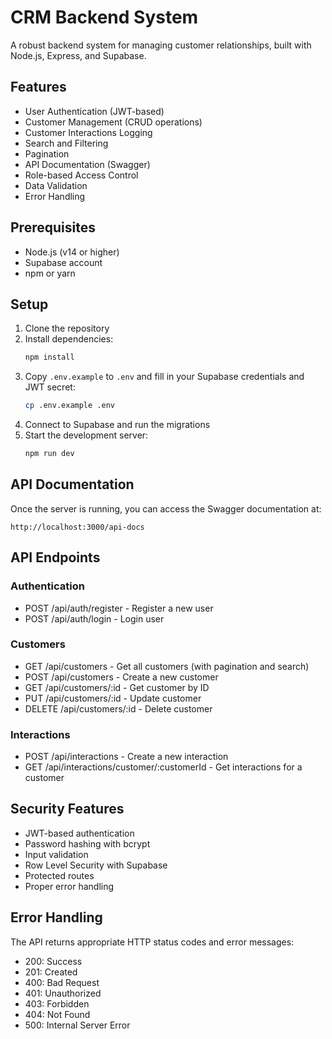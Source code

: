 # CRM Backend System

A robust backend system for managing customer relationships, built with Node.js, Express, and Supabase.

## Features

- User Authentication (JWT-based)
- Customer Management (CRUD operations)
- Customer Interactions Logging
- Search and Filtering
- Pagination
- API Documentation (Swagger)
- Role-based Access Control
- Data Validation
- Error Handling

## Prerequisites

- Node.js (v14 or higher)
- Supabase account
- npm or yarn

## Setup

1. Clone the repository
2. Install dependencies:
   ```bash
   npm install
   ```
3. Copy `.env.example` to `.env` and fill in your Supabase credentials and JWT secret:
   ```bash
   cp .env.example .env
   ```
4. Connect to Supabase and run the migrations
5. Start the development server:
   ```bash
   npm run dev
   ```

## API Documentation

Once the server is running, you can access the Swagger documentation at:
```
http://localhost:3000/api-docs
```

## API Endpoints

### Authentication
- POST /api/auth/register - Register a new user
- POST /api/auth/login - Login user

### Customers
- GET /api/customers - Get all customers (with pagination and search)
- POST /api/customers - Create a new customer
- GET /api/customers/:id - Get customer by ID
- PUT /api/customers/:id - Update customer
- DELETE /api/customers/:id - Delete customer

### Interactions
- POST /api/interactions - Create a new interaction
- GET /api/interactions/customer/:customerId - Get interactions for a customer

## Security Features

- JWT-based authentication
- Password hashing with bcrypt
- Input validation
- Row Level Security with Supabase
- Protected routes
- Proper error handling

## Error Handling

The API returns appropriate HTTP status codes and error messages:

- 200: Success
- 201: Created
- 400: Bad Request
- 401: Unauthorized
- 403: Forbidden
- 404: Not Found
- 500: Internal Server Error
